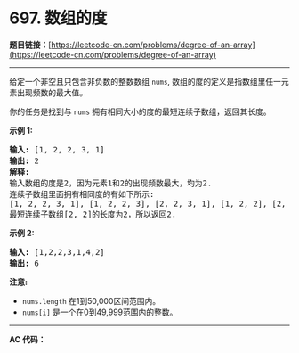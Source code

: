 # 697. 数组的度

**题目链接：**[https://leetcode-cn.com/problems/degree-of-an-array](https://leetcode-cn.com/problems/degree-of-an-array)

---

<div class="content__1Y2H">
 <div class="notranslate">
  <p>给定一个非空且只包含非负数的整数数组&nbsp;<code>nums</code>, 数组的度的定义是指数组里任一元素出现频数的最大值。</p> 
  <p>你的任务是找到与&nbsp;<code>nums</code>&nbsp;拥有相同大小的度的最短连续子数组，返回其长度。</p> 
  <p><strong>示例 1:</strong></p> 
  <pre class="language-text"><strong>输入:</strong> [1, 2, 2, 3, 1]
<strong>输出:</strong> 2
<strong>解释:</strong> 
输入数组的度是2，因为元素1和2的出现频数最大，均为2.
连续子数组里面拥有相同度的有如下所示:
[1, 2, 2, 3, 1], [1, 2, 2, 3], [2, 2, 3, 1], [1, 2, 2], [2, 2, 3], [2, 2]
最短连续子数组[2, 2]的长度为2，所以返回2.
</pre> 
  <p><strong>示例 2:</strong></p> 
  <pre class="language-text"><strong>输入:</strong> [1,2,2,3,1,4,2]
<strong>输出:</strong> 6
</pre> 
  <p><strong>注意:</strong></p> 
  <ul> 
   <li><code>nums.length</code>&nbsp;在1到50,000区间范围内。</li> 
   <li><code>nums[i]</code>&nbsp;是一个在0到49,999范围内的整数。</li> 
  </ul> 
 </div>
</div>

---

**AC 代码：**

```java

```
